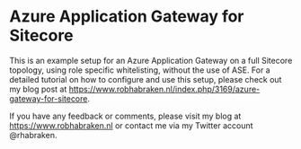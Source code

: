 # Azure Application Gateway for Sitecore

This is an example setup for an Azure Application Gateway on a full Sitecore topology, using role specific whitelisting, without the use of ASE.
For a detailed tutorial on how to configure and use this setup, please check out my blog post at https://www.robhabraken.nl/index.php/3169/azure-gateway-for-sitecore.

If you have any feedback or comments, please visit my blog at https://www.robhabraken.nl or contact me via my Twitter account @rhabraken.
